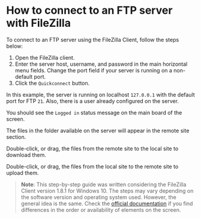 # How to connect to an FTP server with FileZilla

To connect to an FTP server using the FileZilla Client, follow the steps below:

1. Open the FileZilla client.
1. Enter the server host, username, and password in the main horizontal menu fields. Change the port field if your server is running on a non-default port.
1. Click the `Quickconnect` button.

In this example, the server is running on localhost `127.0.0.1` with the default port for FTP `21`. Also, there is a user already configured on the server.

You should see the `Logged in` status message on the main board of the screen. 

The files in the folder available on the server will appear in the remote site section. 

Double-click, or drag, the files from the remote site to the local site to download them.

Double-click, or drag, the files from the local site to the remote site to upload them.

> **Note**: This step-by-step guide was written considering the FileZilla Client version 1.8.1 for Windows 10. The steps may vary depending on the software version and operating system used. However, the general idea is the same. Check the [official documentation](https://wiki.filezilla-project.org/Documentation) if you find differences in the order or availability of elements on the screen.
